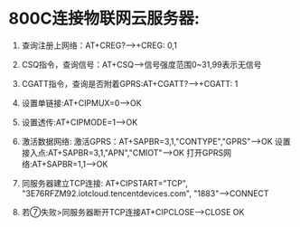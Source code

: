# 800C连接物联网云服务器:

1. 查询注册上网络：AT+CREG?-->+CREG: 0,1

2. CSQ指令，查询信号：AT+CSQ-->信号强度范围0~31,99表示无信号

3. CGATT指令，查询是否附着GPRS:AT+CGATT?-->+CGATT: 1

4. 设置单链接:AT+CIPMUX=0-->OK

5. 设置透传:AT+CIPMODE=1-->OK

6. 激活数据网络:
    激活GPRS：AT+SAPBR=3,1,"CONTYPE","GPRS"-->OK
    设置接入点:AT+SAPBR=3,1,"APN","CMIOT"-->OK
    打开GPRS网络:AT+SAPBR=1,1-->OK

7. 同服务器建立TCP连接:
    AT+CIPSTART="TCP",
    "3E76RFZM92.iotcloud.tencentdevices.com",
    "1883"-->CONNECT

8. 若⑦失败>同服务器断开TCP连接AT+CIPCLOSE-->CLOSE OK